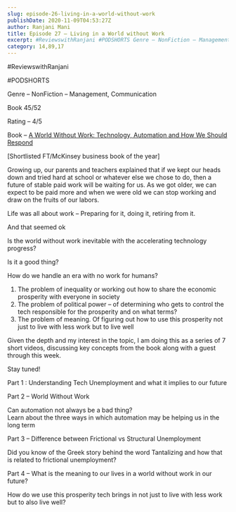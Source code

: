 ```yaml
---
slug: episode-26-living-in-a-world-without-work
publishDate: 2020-11-09T04:53:27Z
author: Ranjani Mani
title: Episode 27 – Living in a World without Work 
excerpt: #ReviewswithRanjani #PODSHORTS Genre – NonFiction – Management, Communication Book 45/52 Rating – 4/5 Book – A World Without Work: Technology, Automation and How We Should Respond \[Shortlisted FT/McKinsey business book of the year\] Growing up, our parents and teachers explained that if we kept our heads down and tried hard at school or whatever else  ... 
category: 14,89,17
---
```


#ReviewswithRanjani

#PODSHORTS

Genre – NonFiction – Management, Communication

Book 45/52

Rating – 4/5

Book – [A World Without Work: Technology, Automation and How We Should Respond](https://www.amazon.in/World-Without-Work-Daniel-Susskind/dp/0241321093/ref=sr%5F1%5F1?crid=3PYL9YA67ARUP&dchild=1&keywords=a+world+without+work&qid=1604897488&sprefix=A+world+w%2Caps%2C295&sr=8-1) 

\[Shortlisted FT/McKinsey business book of the year\]

Growing up, our parents and teachers explained that if we kept our heads down and tried hard at school or whatever else we chose to do, then a future of stable paid work will be waiting for us. As we got older, we can expect to be paid more and when we were old we can stop working and draw on the fruits of our labors.

Life was all about work – Preparing for it, doing it, retiring from it.

And that seemed ok

Is the world without work inevitable with the accelerating technology progress?

Is it a good thing?

How do we handle an era with no work for humans?

1. The problem of inequality or working out how to share the economic prosperity with everyone in society
2. The problem of political power – of determining who gets to control the tech responsible for the prosperity and on what terms?
3. The problem of meaning. Of figuring out how to use this prosperity not just to live with less work but to live well

Given the depth and my interest in the topic, I am doing this as a series of 7 short videos, discussing key concepts from the book along with a guest through this week.

Stay tuned!

Part 1 : Understanding Tech Unemployment and what it implies to our future

Part 2 – World Without Work

Can automation not always be a bad thing?  
Learn about the three ways in which automation may be helping us in the long term

Part 3 – Difference between Frictional vs Structural Unemployment

Did you know of the Greek story behind the word Tantalizing and how that is related to frictional unemployment?

Part 4 – What is the meaning to our lives in a world without work in our future?

How do we use this prosperity tech brings in not just to live with less work but to also live well?